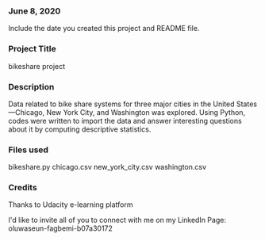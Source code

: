 ### June 8, 2020
Include the date you created this project and README file.

### Project Title
bikeshare project

### Description
Data related to bike share systems for three major cities in the United States—Chicago, New York City, and Washington was explored. Using Python, codes were written to import the data and answer interesting questions about it by computing descriptive statistics.

### Files used
bikeshare.py
chicago.csv
new_york_city.csv
washington.csv

### Credits
Thanks to Udacity e-learning platform

I'd like to invite all of you to connect with me on my LinkedIn Page: oluwaseun-fagbemi-b07a30172
